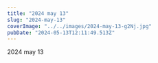 ```yaml
---
title: "2024 may 13"
slug: "2024-may-13"
coverImage: "../../images/2024-may-13-g2Nj.jpg"
pubDate: "2024-05-13T12:11:49.513Z"
---
```


2024 may 13
